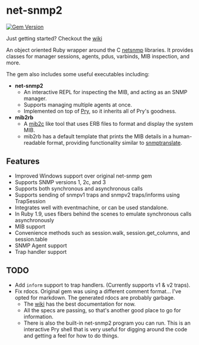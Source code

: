 net-snmp2
=========

[![Gem Version](https://badge.fury.io/rb/net-snmp2.svg)](http://badge.fury.io/rb/net-snmp2)

Just getting started? Checkout the [wiki](https://github.com/jbreeden/net-snmp2/wiki)

An object oriented Ruby wrapper around the C [netsnmp](http://www.net-snmp.org) libraries.
It provides classes for manager sessions, agents, pdus, varbinds, MIB inspection, and more.

The gem also includes some useful executables including:

- **net-snmp2**
  + An interactive REPL for inspecting the MIB, and acting as an SNMP manager.
  + Supports managing multiple agents at once.
  + Implemented on top of [Pry](http://pryrepl.org/), so it inherits all of Pry's goodness.
- **mib2rb**
  + A [mib2c](http://www.net-snmp.org/wiki/index.php/Mib2c) like tool that uses ERB files to format and display the system MIB.
  + mib2rb has a default template that prints the MIB details in a human-readable format, providing functionality similar to [snmptranslate](http://www.net-snmp.org/wiki/index.php/TUT:snmptranslate).

Features
--------

* Improved Windows support over original net-snmp gem
* Supports SNMP versions 1, 2c, and 3
* Supports both synchronous and asynchronous calls
* Supports sending of snmpv1 traps and snmpv2 traps/informs using TrapSession
* Integrates well with eventmachine, or can be used standalone.
* In Ruby 1.9, uses fibers behind the scenes to emulate synchronous calls asynchronously
* MIB support
* Convenience methods such as session.walk, session.get_columns, and session.table
* SNMP Agent support
* Trap handler support

TODO
----

- Add `inform` support to trap handlers. (Currently supports v1 & v2 traps).
- Fix rdocs. Original gem was using a different comment format... I've opted for markdown. The generated rdocs are probably garbage.
  + The [wiki](https://github.com/jbreeden/net-snmp2/wiki) has the best documentation for now.
  + All the specs are passing, so that's another good place to go for information.
  + There is also the built-in net-snmp2 program you can run. This is an interactive Pry shell that is very useful for digging around the code and getting a feel for how to do things.

